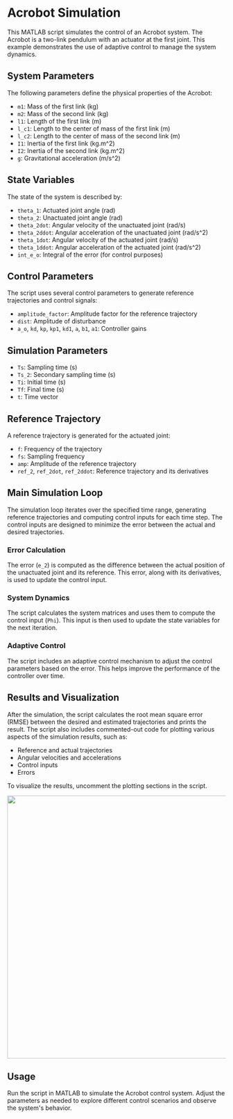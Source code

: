 # Acrobot Simulation

This MATLAB script simulates the control of an Acrobot system. The Acrobot is a two-link pendulum with an actuator at the first joint. This example demonstrates the use of adaptive control to manage the system dynamics.

## System Parameters
The following parameters define the physical properties of the Acrobot:

- `m1`: Mass of the first link (kg)
- `m2`: Mass of the second link (kg)
- `l1`: Length of the first link (m)
- `l_c1`: Length to the center of mass of the first link (m)
- `l_c2`: Length to the center of mass of the second link (m)
- `I1`: Inertia of the first link (kg.m^2)
- `I2`: Inertia of the second link (kg.m^2)
- `g`: Gravitational acceleration (m/s^2)

## State Variables
The state of the system is described by:

- `theta_1`: Actuated joint angle (rad)
- `theta_2`: Unactuated joint angle (rad)
- `theta_2dot`: Angular velocity of the unactuated joint (rad/s)
- `theta_2ddot`: Angular acceleration of the unactuated joint (rad/s^2)
- `theta_1dot`: Angular velocity of the actuated joint (rad/s)
- `theta_1ddot`: Angular acceleration of the actuated joint (rad/s^2)
- `int_e_o`: Integral of the error (for control purposes)

## Control Parameters
The script uses several control parameters to generate reference trajectories and control signals:

- `amplitude_factor`: Amplitude factor for the reference trajectory
- `dist`: Amplitude of disturbance
- `a_o`, `kd`, `kp`, `kp1`, `kd1`, `a`, `b1`, `a1`: Controller gains

## Simulation Parameters
- `Ts`: Sampling time (s)
- `Ts_2`: Secondary sampling time (s)
- `Ti`: Initial time (s)
- `Tf`: Final time (s)
- `t`: Time vector

## Reference Trajectory
A reference trajectory is generated for the actuated joint:

- `f`: Frequency of the trajectory
- `fs`: Sampling frequency
- `amp`: Amplitude of the reference trajectory
- `ref_2`, `ref_2dot`, `ref_2ddot`: Reference trajectory and its derivatives

## Main Simulation Loop
The simulation loop iterates over the specified time range, generating reference trajectories and computing control inputs for each time step. The control inputs are designed to minimize the error between the actual and desired trajectories.

### Error Calculation
The error (`e_2`) is computed as the difference between the actual position of the unactuated joint and its reference. This error, along with its derivatives, is used to update the control input.

### System Dynamics
The script calculates the system matrices and uses them to compute the control input (`Phi`). This input is then used to update the state variables for the next iteration.

### Adaptive Control
The script includes an adaptive control mechanism to adjust the control parameters based on the error. This helps improve the performance of the controller over time.

## Results and Visualization
After the simulation, the script calculates the root mean square error (RMSE) between the desired and estimated trajectories and prints the result. The script also includes commented-out code for plotting various aspects of the simulation results, such as:

- Reference and actual trajectories
- Angular velocities and accelerations
- Control inputs
- Errors

To visualize the results, uncomment the plotting sections in the script.
<div align="center">
<img width="605" src="Dual_Model_Free_Code/Results/Experiment/Setup_RIP.png" />
</div>

## Usage
Run the script in MATLAB to simulate the Acrobot control system. Adjust the parameters as needed to explore different control scenarios and observe the system's behavior.

